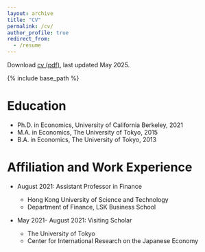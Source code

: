 ```yaml
---
layout: archive
title: "CV"
permalink: /cv/
author_profile: true
redirect_from:
  - /resume
---
```


Download <a href="assets/papers/CV.pdf" target="_blank"> cv (pdf)</a>, last updated May 2025.

{% include base_path %}

Education
======
* Ph.D. in Economics, University of California Berkeley, 2021
* M.A. in Economics, The University of Tokyo, 2015
* B.A. in Economics, The University of Tokyo, 2013

Affiliation and Work Experience
======
* August 2021: Assistant Professor in Finance
  * Hong Kong University of Science and Technology
  * Department of Finance, LSK Business School

* May 2021- August 2021: Visiting Scholar
  * The University of Tokyo
  * Center for International Research on the Japanese Economy

  

